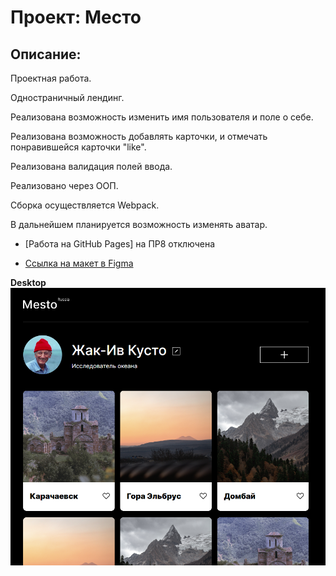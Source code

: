 # Проект: Место 

 

## Описание:   

Проектная работа.  

Одностраничный лендинг.   

Реализована возможность изменить имя пользователя и поле о себе.  

Реализована возможность добавлять карточки, и отмечать понравившейся карточки "like".  

Реализована валидация полей ввода.  

Реализовано через ООП.

Сборка осуществляется Webpack.

В дальнейшем планируется возможность изменять аватар.  
 



* [Работа на GitHub Pages] на ПР8 отключена


* [Ссылка на макет в Figma](https://www.figma.com/file/2cn9N9jSkmxD84oJik7xL7/JavaScript.-Sprint-4?node-id=0%3A1)
  

**Desktop**
![Упс, что-то пошло не так](src/images/lending.png)  
